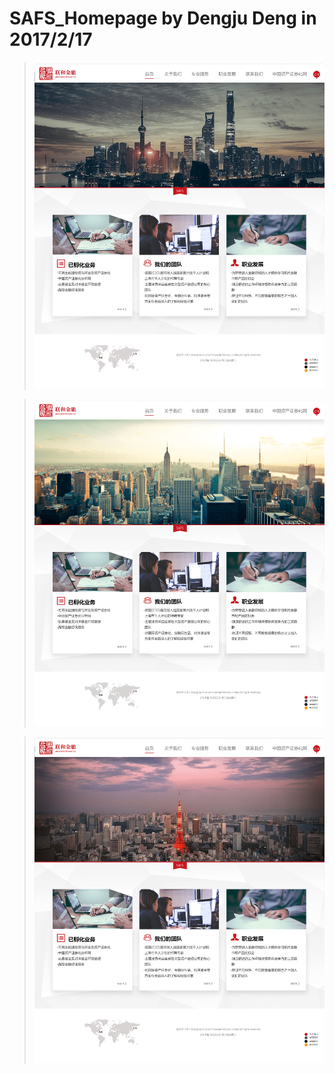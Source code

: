 # SAFS_Homepage by Dengju Deng in 2017/2/17

> ![N|Solid](img/SAFS_Design/SAFS_homepage_a1_Shanghai.png)

> ![N|Solid](img/SAFS_Design/SAFS_homepage_a1_Newyork.png)

> ![N|Solid](img/SAFS_Design/SAFS_homepage_a1_Tokyo.png)



